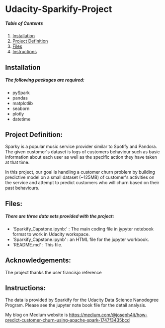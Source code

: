 # Udacity-Sparkify-Project

##### Table of Contents 

1. [Installation](#installation)  
2. [Project Definition](#projectdefinition)  
3. [Files](#datafiles) 
4. [Instructions](#instructions) 
   

## Installation <a name="installation"/>
##### The following packages are required:
- pySpark
- pandas
- matplotlib 
- seaborn
- plotly
- datetime

## Project Definition: <a name="projectdefinition"/>
Sparky is a popular music service provider similar to Spotify and Pandora. The given customer's dataset is logs of customers behaviour such as basic information about each user as well as the specific action they have taken at that time.

In this project, our goal is handling a customer churn problem by building predictive model on a small dataset (~125MB) of customer's activities on the service and attempt to predict customers who will churn based on their past behaviours.


## Files: <a name="datafiles"/>
##### There are three data sets provided with the project:

- 'Sparkify_Capstone.ipynb:' : The main coding file in jypyter notebook format to work in Udacity workspace.
- 'Sparkify_Capstone.ipynb' : an HTML file for the jupyter workbook.
- 'README.md' : This file.


## Acknowledgements:
The project thanks the user francisjo reference

## Instructions: <a name="instructions"/>
The data is provided by Sparkify for the Udacity Data Science Nanodegree Program. Please see the jupyter note book file for the detail analysis.

My blog on Medium website is https://medium.com/@joseph4it/how-predict-customer-churn-using-apache-spark-1747f3435bcd

